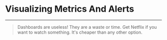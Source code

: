 <!-- .slide: data-background="../img/background/why.jpg" -->
# Visualizing Metrics And Alerts

---


<!-- .slide: data-background="../img/background/monitoring.jpeg" -->
> Dashboards are useless! They are a waste or time. Get Netflix if you want to watch something. It's cheaper than any other option.